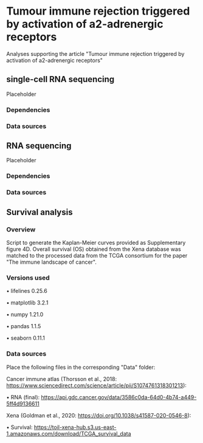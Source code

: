 # Tumour immune rejection triggered by activation of a2-adrenergic receptors
Analyses supporting the article "Tumour immune rejection triggered by activation of a2-adrenergic receptors"


## single-cell RNA sequencing
Placeholder
### Dependencies

### Data sources


## RNA sequencing
Placeholder
### Dependencies

### Data sources


## Survival analysis
### Overview
Script to generate the Kaplan-Meier curves provided as Supplementary figure 4D.
Overall survival (OS) obtained from the Xena database was matched to the processed data from the TCGA consortium for the paper "The immune landscape of cancer".

### Versions used

• lifelines 0.25.6

• matplotlib 3.2.1

• numpy 1.21.0

• pandas 1.1.5

• seaborn 0.11.1 



### Data sources
Place the following files in the corresponding "Data" folder:

Cancer immune atlas (Thorsson et al., 2018: https://www.sciencedirect.com/science/article/pii/S1074761318301213): 

• RNA (final): https://api.gdc.cancer.gov/data/3586c0da-64d0-4b74-a449-5ff4d9136611

Xena (Goldman et al., 2020: https://doi.org/10.1038/s41587-020-0546-8):

• Survival: https://toil-xena-hub.s3.us-east-1.amazonaws.com/download/TCGA_survival_data

